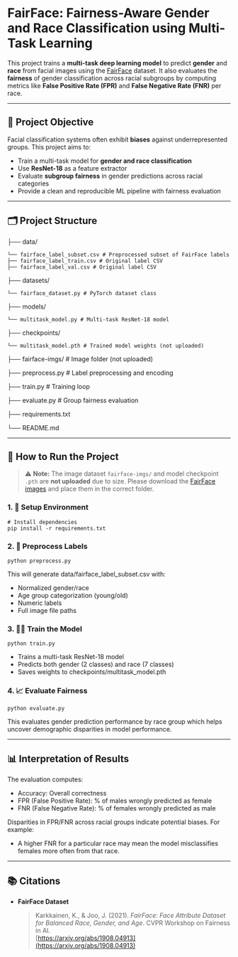 # FairFace: Fairness-Aware Gender and Race Classification using Multi-Task Learning

This project trains a **multi-task deep learning model** to predict **gender** and **race** from facial images using the [FairFace](https://arxiv.org/abs/1908.04913) dataset. It also evaluates the **fairness** of gender classification across racial subgroups by computing metrics like **False Positive Rate (FPR)** and **False Negative Rate (FNR)** per race.

---

## 📌 Project Objective

Facial classification systems often exhibit **biases** against underrepresented groups. This project aims to:

- Train a multi-task model for **gender and race classification**
- Use **ResNet-18** as a feature extractor
- Evaluate **subgroup fairness** in gender predictions across racial categories
- Provide a clean and reproducible ML pipeline with fairness evaluation

---

## 🗂️ Project Structure

├── data/

    └── fairface_label_subset.csv # Preprocessed subset of FairFace labels
    ├── fairface_label_train.csv # Original label CSV
    ├── fairface_label_val.csv # Original label CSV

├── datasets/

    └── fairface_dataset.py # PyTorch dataset class

├── models/

    └── multitask_model.py # Multi-task ResNet-18 model

├── checkpoints/

    └── multitask_model.pth # Trained model weights (not uploaded)

├── fairface-imgs/ # Image folder (not uploaded)

├── preprocess.py # Label preprocessing and encoding

├── train.py # Training loop

├── evaluate.py # Group fairness evaluation

├── requirements.txt

└── README.md


---

## 🚀 How to Run the Project

> ⚠️ **Note:** The image dataset `fairface-imgs/` and model checkpoint `.pth` are **not uploaded** due to size. Please download the [FairFace images](https://github.com/joojs/fairface) and place them in the correct folder.

### 1. 🔧 Setup Environment

```
# Install dependencies
pip install -r requirements.txt
```

### 2. 🧹 Preprocess Labels

```
python preprocess.py
```

This will generate data/fairface_label_subset.csv with:

- Normalized gender/race
- Age group categorization (young/old)
- Numeric labels
- Full image file paths

### 3. 🏋️‍♂️ Train the Model

```
python train.py
```

- Trains a multi-task ResNet-18 model
- Predicts both gender (2 classes) and race (7 classes)
- Saves weights to checkpoints/multitask_model.pth

### 4. 📈 Evaluate Fairness

```
python evaluate.py
```

This evaluates gender prediction performance by race group which helps uncover demographic disparities in model performance.

---

## 📊 Interpretation of Results

The evaluation computes:

- Accuracy: Overall correctness
- FPR (False Positive Rate): % of males wrongly predicted as female
- FNR (False Negative Rate): % of females wrongly predicted as male

Disparities in FPR/FNR across racial groups indicate potential biases. For example:

- A higher FNR for a particular race may mean the model misclassifies females more often from that race.

---

## 📚 Citations

- **FairFace Dataset**  
  > Karkkainen, K., & Joo, J. (2021). *FairFace: Face Attribute Dataset for Balanced Race, Gender, and Age*. CVPR Workshop on Fairness in AI.  
  > [https://arxiv.org/abs/1908.04913](https://arxiv.org/abs/1908.04913)

